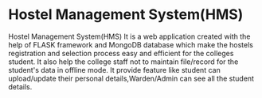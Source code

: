 # Hostel Management System(HMS)
Hostel Management System(HMS)
It is a web application created with the help of FLASK framework and MongoDB database which make the hostels registration and selection process easy and efficient for the colleges student.
It also help the college staff not to maintain file/record for the student's data in offline mode.
It provide feature like student can upload/update their personal details,Warden/Admin can see all the student details. 

